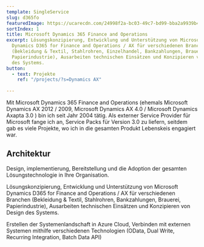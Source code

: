 ```yaml
---
template: SingleService
slug: d365fo
featuredImage: https://ucarecdn.com/24998f2a-bc03-49c7-bd99-bba2a9939b4a/
sortIndex: 1
title: Microsoft Dynamics 365 Finance and Operations
excerpt: Lösungskonzipierung, Entwicklung und Unterstützung von Microsoft
  Dynamics D365 for Finance and Operations / AX für verschiedenen Branchen
  (Bekleidung & Textil, Stahlrohren, Einzelhandel, Bankzahlungen, Brauerei,
  Papierindustrie), Ausarbeiten technischen Einsätzen und Konzipieren von Design
  des Systems.
button: 
  - text: Projekte
    ref: "/projects/?s=Dynamics AX"
  
---
```

Mit Microsoft Dynamics 365 Finance and Operations (ehemals Microsoft Dynamics AX 2012 / 2009, Microsoft Dynamics AX 4.0 / Microsoft Dynamics Axapta 3.0 ) bin ich seit Jahr 2004 tätig. Als externer Service Provider für Microsoft fange ich an, Service Packs für Version 3.0 zu liefern, seitdem gab es viele Projekte, wo ich in die gesamten Produkt Lebenskeis engagiert war.

## Architektur

Design, implementierung, Bereitstellung und die Adoption der gesamten Lösungstechnologie in Ihre Organisation.

Lösungskonzipierung, Entwicklung und Unterstützung von Microsoft Dynamics D365 for Finance and Operations / AX für verschiedenen Branchen (Bekleidung & Textil, Stahlrohren, Bankzahlungen, Brauerei, Papierindustrie), Ausarbeiten technischen Einsätzen und Konzipieren von Design des Systems.

Erstellen der Systemenlandschaft in Azure Cloud, Verbinden mit externen Systemen mithilfe verschiedenen Technologien (OData, Dual Write, Recurring Integration, Batch Data API)
